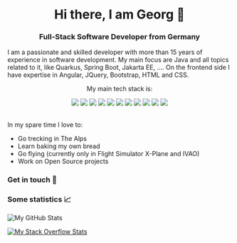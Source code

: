 <h1 align="center">Hi there, I am Georg 👋 </h1>
<h3 align="center">Full-Stack Software Developer from Germany</h3>
  
<p>
  I am a passionate and skilled developer with more than 15 years of experience in software development. My main focus are Java and all topics related to it, like Quarkus, Spring Boot, Jakarta EE, .... 
  On the frontend side I have expertise in Angular, JQuery, Bootstrap, HTML and CSS.
</p>  

<p align="center">My main tech stack is:</p>
<div align="center">
  <img src=https://img.shields.io/badge/java-%23ED8B00.svg?style=for-the-badge&logo=java&logoColor=white />
  <img src=https://img.shields.io/badge/spring-%236DB33F.svg?style=for-the-badge&logo=spring&logoColor=white />
  <img src=https://img.shields.io/badge/quarkus-%23323330.svg?style=for-the-badge&logo=quarkus&logoColor=White />
  <img src=https://img.shields.io/badge/jakarta_ee-%23ED8B00.svg?style=for-the-badge&logo=jarkata_ee&logoColor=White />
  <img src=https://img.shields.io/badge/kotlin-27282C.svg?style=for-the-badge&logo=kotlin&logoColor=White />
  <img src=https://img.shields.io/badge/TypeScript-007ACC?style=for-the-badge&logo=typescript&logoColor=white />
  <img src=https://img.shields.io/badge/javascript-%23323330.svg?style=for-the-badge&logo=javascript&logoColor=%23F7DF1E />
  <img src=https://img.shields.io/badge/Docker-2496ED?style=for-the-badge&logo=docker&logoColor=white />
  <img src=https://img.shields.io/badge/MySQL-00000F?style=for-the-badge&logo=mysql&logoColor=white />
  <img src=https://img.shields.io/badge/PostgreSQL-316192?style=for-the-badge&logo=postgresql&logoColor=white />
  <img src=https://img.shields.io/badge/DigitalOcean-232F3E?style=for-the-badge&logo=digitalocean&logoColor=white />
</div>

<br/>

<p>
  In my spare time I love to:
  <ul>
    <li>Go trecking in The Alps</li>
    <li>Learn baking my own bread</li>
    <li>Go flying (currently only in Flight Simulator X-Plane and IVAO)</li>
    <li>Work on Open Source projects</li>
  </ul>
</p>

### Get in touch :loudspeaker:



### Some statistics :chart_with_upwards_trend:

![My GitHub Stats](https://github-readme-stats.vercel.app/api?username=georgleber&hide=prs&count_private=true&include_all_commits=true&show_icons=true&theme=swift)

[![My Stack Overflow Stats](https://so-stats.vercel.app/api?user=119855)](https://github.com/kurt-liao/so-stats)
